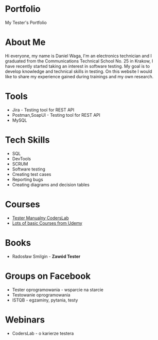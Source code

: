 # Portfolio
My Tester's Portfolio 
# About Me
Hi everyone, my name is Daniel Waga, I'm an electronics technician and I graduated from the Communications Technical School No. 25 in Krakow, I have recently started taking an interest in software testing. My goal is to develop knowledge and technical skills in testing. On this website I would like to share my experience gained during trainings and my own research.
# Tools
* Jira - Testing tool for REST API
* Postman,SoapUI - Testing tool for REST API
* MySQL
# Tech Skills
* SQL
* DevTools
* SCRUM
* Software testing
* Creating test cases
* Reporting bugs
* Creating diagrams and decision tables
# Courses
* [Tester Manualny CodersLab](https://coderslab.pl/pl/kurs/tester-manualny/o-kursie)
* [Lots of basic Courses from Udemy](https://www.udemy.com/)
# Books
* Radosław Smilgin - **Zawód Tester**
# Groups on Facebook
* Tester oprogramowania - wsparcie na starcie
* Testowanie oprogramowania
* ISTQB - egzaminy, pytania, testy
# Webinars
* CodersLab - o karierze testera
